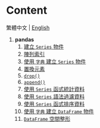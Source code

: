 # Content

繁體中文 | [English](README.md)

1. **pandas**
   1. [建立 `Series` 物件](./pandas/PRACTICE_1_pandas_01.py)
   2. [陣列索引](./pandas/PRACTICE_1_pandas_02.py)
   3. [使用 `字典` 建立 `Series` 物件](./pandas/PRACTICE_1_pandas_03.py)
   4. [置換元素](./pandas/PRACTICE_1_pandas_04.py)
   5. [`drop()`](./pandas/PRACTICE_1_pandas_05.py)
   6. [`append()`](./pandas/PRACTICE_1_pandas_06.py)
   7. [使用 `Series` 函式統計資料](./pandas/PRACTICE_1_pandas_07.py)
   8. [使用 `Series` 語法過濾資料](./pandas/PRACTICE_1_pandas_08.py)
   9. [使用 `Series` 函式排序資料](./pandas/PRACTICE_1_pandas_09.py)
   10. [使用 `字典` 建立 `DataFrame` 物件](./pandas/PRACTICE_1_pandas_10.py)
   11. [`DataFrame` 空間整形](./pandas/PRACTICE_1_pandas_11.py)
